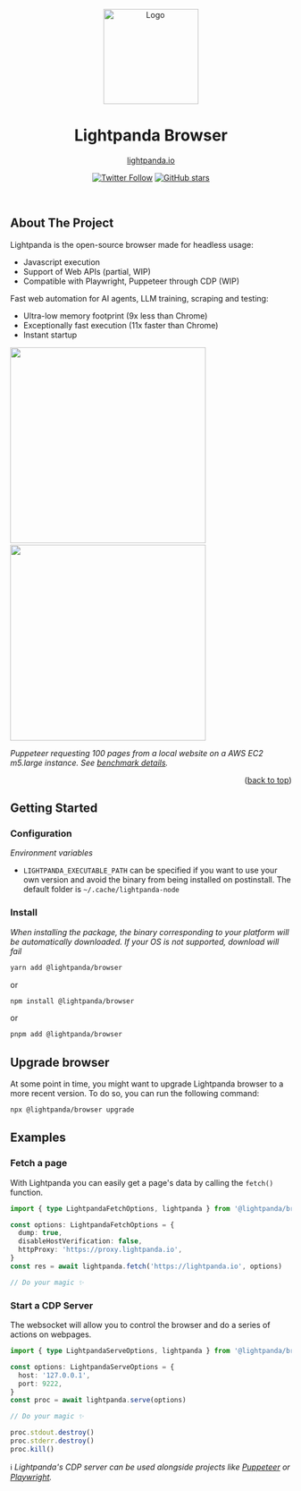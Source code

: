 <span id="readme-top"></span>

<!-- PROJECT LOGO -->
<div align="center">
  <p align="center">
    <a href="https://lightpanda.io"><img src="https://cdn.lightpanda.io/assets/images/logo/lpd-logo.png" alt="Logo" height=170></a>
  </p>

<h1 align="center">Lightpanda Browser</h1>

<p align="center"><a href="https://lightpanda.io/">lightpanda.io</a></p>

<div align="center">

[![Twitter Follow](https://img.shields.io/twitter/follow/lightpanda_io)](https://twitter.com/lightpanda_io)
[![GitHub stars](https://img.shields.io/github/stars/lightpanda-io/browser)](https://github.com/lightpanda-io/browser)

</div>

<br />
</div>

<!-- ABOUT THE PROJECT -->

## About The Project

Lightpanda is the open-source browser made for headless usage:

- Javascript execution
- Support of Web APIs (partial, WIP)
- Compatible with Playwright, Puppeteer through CDP (WIP)

Fast web automation for AI agents, LLM training, scraping and testing:

- Ultra-low memory footprint (9x less than Chrome)
- Exceptionally fast execution (11x faster than Chrome)
- Instant startup

[<img width="350px" src="https://cdn.lightpanda.io/assets/images/github/execution-time.svg">](https://github.com/lightpanda-io/demo)
&emsp;
[<img width="350px" src="https://cdn.lightpanda.io/assets/images/github/memory-frame.svg">](https://github.com/lightpanda-io/demo)

</div>

_Puppeteer requesting 100 pages from a local website on a AWS EC2 m5.large instance.
See [benchmark details](https://github.com/lightpanda-io/demo)._

<p align="right">(<a href="#readme-top">back to top</a>)</p>

<!-- GETTING STARTED -->

## Getting Started

### Configuration
_Environment variables_
- `LIGHTPANDA_EXECUTABLE_PATH` can be specified if you want to use your own version and avoid the binary from being installed on postinstall. The default folder is `~/.cache/lightpanda-node`


### Install
_When installing the package, the binary corresponding to your platform will be automatically downloaded. If your OS is not supported, download will fail_

```bash
yarn add @lightpanda/browser
```
or

```bash
npm install @lightpanda/browser
```
or

```bash
pnpm add @lightpanda/browser
```

## Upgrade browser

At some point in time, you might want to upgrade Lightpanda browser to a more recent version. To do so, you can run the following command:
```bash
npx @lightpanda/browser upgrade
```

<!-- USAGE EXAMPLES -->

## Examples

### Fetch a page

With Lightpanda you can easily get a page's data by calling the `fetch()` function.
```ts
import { type LightpandaFetchOptions, lightpanda } from '@lightpanda/browser'

const options: LightpandaFetchOptions = {
  dump: true,
  disableHostVerification: false,
  httpProxy: 'https://proxy.lightpanda.io',
}
const res = await lightpanda.fetch('https://lightpanda.io', options)

// Do your magic ✨
```

### Start a CDP Server
The websocket will allow you to control the browser and do a series of actions on webpages.
```ts
import { type LightpandaServeOptions, lightpanda } from '@lightpanda/browser'

const options: LightpandaServeOptions = {
  host: '127.0.0.1',
  port: 9222,
}
const proc = await lightpanda.serve(options)

// Do your magic ✨

proc.stdout.destroy()
proc.stderr.destroy()
proc.kill()
```

ℹ️ _Lightpanda's CDP server can be used alongside projects like [Puppeteer](https://pptr.dev/) or [Playwright](https://playwright.dev/)._
